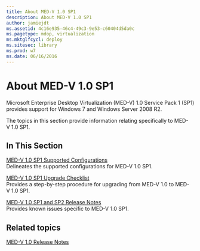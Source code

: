 ```yaml
---
title: About MED-V 1.0 SP1
description: About MED-V 1.0 SP1
author: jamiejdt
ms.assetid: 4c16e935-46c4-49c3-9e53-c60404d5da0c
ms.pagetype: mdop, virtualization
ms.mktglfcycl: deploy
ms.sitesec: library
ms.prod: w7
ms.date: 06/16/2016
---
```



# About MED-V 1.0 SP1


Microsoft Enterprise Desktop Virtualization (MED-V) 1.0 Service Pack 1 (SP1) provides support for Windows 7 and Windows Server 2008 R2.

The topics in this section provide information relating specifically to MED-V 1.0 SP1.

## In This Section


<a href="" id="med-v-1-0-sp1-supported-configurations"></a>[MED-V 1.0 SP1 Supported Configurations](med-v-10-sp1-supported-configurationsmedv-10-sp1.md)  
Delineates the supported configurations for MED-V 1.0 SP1.

<a href="" id="med-v-1-0-sp1-upgrade-checklist"></a>[MED-V 1.0 SP1 Upgrade Checklist](med-v-10-sp1-upgrade-checklistmedv-10-sp1.md)  
Provides a step-by-step procedure for upgrading from MED-V 1.0 to MED-V 1.0 SP1.

<a href="" id="med-v-1-0-sp1-and-sp2-release-notes"></a>[MED-V 1.0 SP1 and SP2 Release Notes](med-v-10-sp1-and-sp2-release-notesmedv-10-sp1.md)  
Provides known issues specific to MED-V 1.0 SP1.

## Related topics


[MED-V 1.0 Release Notes](med-v-10-release-notesmedv-10.md)

 

 





